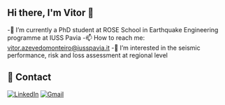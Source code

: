 ## Hi there, I'm Vitor 👋

-🔭 I’m currently a PhD student at ROSE School in Earthquake Engineering programme at IUSS Pavia
-📫 How to reach me: vitor.azevedomonteiro@iusspavia.it
-👀 I’m interested in the seismic performance, risk and loss assessment at regional level

## 💬 Contact
[![LinkedIn](https://img.shields.io/badge/LinkedIn-blue?logo=linkedin&logoColor=white)](https://www.linkedin.com/in/vítor-monteiro-structuralengineering)
[![Gmail](https://img.shields.io/badge/Gmail-red?logo=gmail&logoColor=white)](mailto:vitor.azevedomonteiro@iusspavia.com)



